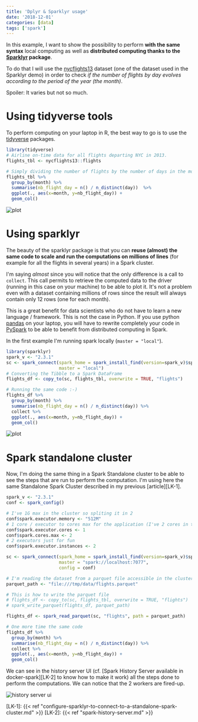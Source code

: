```yaml
---
title: 'Dplyr & Sparklyr usage'
date: '2018-12-01'
categories: [data]
tags: ['spark']
---
```


In this example, I want to show the possibility to perform **with the same syntax** local computing as well as **distributed computing thanks to the [Sparklyr](https://spark.rstudio.com/) package**.

To do that I will use the [nycflights13](https://github.com/hadley/nycflights13) dataset (one of the dataset used in the Sparklyr demo) in order to check *if the number of flights by day evolves according to the period of the year (the month)*.

Spoiler: It varies but not so much.

# Using tidyverse tools

To perform computing on your laptop in R, the best way to go is to use the [tidyverse](https://www.tidyverse.org/) packages.

```r
library(tidyverse)
# Airline on-time data for all flights departing NYC in 2013.
flights_tbl <- nycflights13::flights

# Simply dividing the number of flights by the number of days in the month
flights_tbl %>% 
  group_by(month) %>%
  summarise(nb_flight_day = n() / n_distinct(day))  %>% 
  ggplot(., aes(x=month, y=nb_flight_day)) +
  geom_col()
```

![plot](/post/2018/sparklyr-dplyr_files/sparklyr-plot.png)

# Using sparklyr

The beauty of the sparklyr package is that you can **reuse (almost) the same code to scale and run the computations on millions of lines** (for example for all the flights in several years) in a Spark cluster.

I'm saying *almost* since you will notice that the only difference is a call to `collect`. This call permits to retrieve the computed data to the driver (running in this case on your machine) to be able to plot it. It's not a problem even with a dataset containing millions of rows since the result will always contain only 12 rows (one for each month).

This is a great benefit for data scientists who do not have to learn a new language / framework. This is not the case in Python. If you use python [pandas](https://pandas.pydata.org/) on your laptop, you will have to rewrite completely your code in [PySpark](http://spark.apache.org/docs/latest/api/python/pyspark.html) to be able to benefit from distributed computing in Spark.

In the first example I'm running spark locally (`master = "local"`).

```r
library(sparklyr)
spark_v <- "2.3.1"
sc <- spark_connect(spark_home = spark_install_find(version=spark_v)$sparkVersionDir, 
                    master = "local")
# Converting the Tibble to a Spark DataFrame
flights_df <- copy_to(sc, flights_tbl, overwrite = TRUE, "flights")

# Running the same code :-)
flights_df %>%
  group_by(month) %>%
  summarise(nb_flight_day = n() / n_distinct(day)) %>%
  collect %>%
  ggplot(., aes(x=month, y=nb_flight_day)) +
  geom_col()
```

![plot](/post/2018/sparklyr-dplyr_files/sparklyr-plot.png)

# Spark standalone cluster

Now, I'm doing the same thing in a Spark Standalone cluster to be able to see the steps that are run to perform the computation.
I'm using here the same Standalone Spark Cluster described in my previous [article][LK-1].

```r
spark_v <- "2.3.1"
conf <- spark_config()

# I've 1G max in the cluster so spliting it in 2
conf$spark.executor.memory <- "512M"
# 1 core / executor to cores max for the application (I've 2 cores in the cluster)
conf$spark.executor.cores <- 1
conf$spark.cores.max <- 2
# 2 executors just for fun
conf$spark.executor.instances <- 2

sc <- spark_connect(spark_home = spark_install_find(version=spark_v)$sparkVersionDir, 
                    master = "spark://localhost:7077",
                    config = conf)

# I'm reading the dataset from a parquet file accessible in the cluster
parquet_path <- "file:///tmp/data/flights.parquet"

# This is how to write the parquet file
# flights_df <- copy_to(sc, flights_tbl, overwrite = TRUE, "flights")
# spark_write_parquet(flights_df, parquet_path)

flights_df <- spark_read_parquet(sc, "flights", path = parquet_path)

# One more time the same code
flights_df %>%
  group_by(month) %>%
  summarise(nb_flight_day = n() / n_distinct(day)) %>%
  collect %>%
  ggplot(., aes(x=month, y=nb_flight_day)) +
  geom_col()
```

We can see in the history server UI (cf. [Spark History Server available in docker-spark][LK-2] to know how to make it work) all the steps done to perform the computations. We can notice that the 2 workers are fired-up.

![history server ui](/post/2018/sparklyr-dplyr_files/sparklyr-job-ui.png)

[LK-1]: {{< ref "configure-sparklyr-to-connect-to-a-standalone-spark-cluster.md" >}}
[LK-2]: {{< ref "spark-history-server.md" >}}
